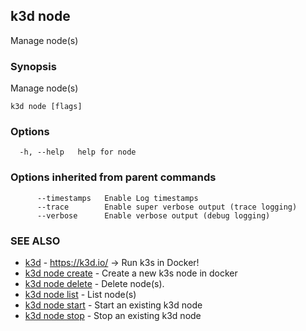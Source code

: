 ## k3d node

Manage node(s)

### Synopsis

Manage node(s)

```
k3d node [flags]
```

### Options

```
  -h, --help   help for node
```

### Options inherited from parent commands

```
      --timestamps   Enable Log timestamps
      --trace        Enable super verbose output (trace logging)
      --verbose      Enable verbose output (debug logging)
```

### SEE ALSO

* [k3d](k3d.md)	 - https://k3d.io/ -> Run k3s in Docker!
* [k3d node create](k3d_node_create.md)	 - Create a new k3s node in docker
* [k3d node delete](k3d_node_delete.md)	 - Delete node(s).
* [k3d node list](k3d_node_list.md)	 - List node(s)
* [k3d node start](k3d_node_start.md)	 - Start an existing k3d node
* [k3d node stop](k3d_node_stop.md)	 - Stop an existing k3d node

